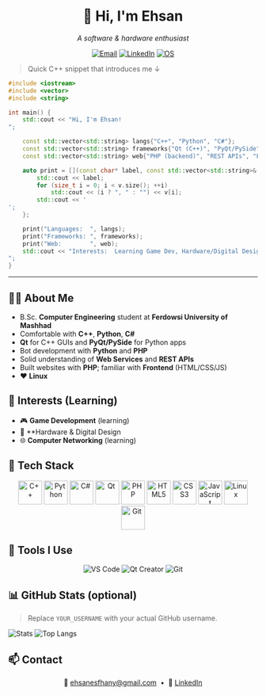 <div align="center">

# 👋 Hi, I'm **Ehsan**

*A software & hardware enthusiast*

[![Email](https://img.shields.io/badge/Email-ehsanesfhany%40gmail.com-informational?logo=gmail)](mailto:ehsanesfhany@gmail.com)
[![LinkedIn](https://img.shields.io/badge/LinkedIn-Ehsan%20Esfehani-0A66C2?logo=linkedin)](https://www.linkedin.com/in/ehsan-esfehani-067b45340/)
[![OS](https://img.shields.io/badge/Linux-Lover-000?logo=linux)](#)

</div>

> Quick C++ snippet that introduces me ↓

```cpp
#include <iostream>
#include <vector>
#include <string>

int main() {
    std::cout << "Hi, I'm Ehsan!
";

    const std::vector<std::string> langs{"C++", "Python", "C#"};
    const std::vector<std::string> frameworks{"Qt (C++)", "PyQt/PySide"};
    const std::vector<std::string> web{"PHP (backend)", "REST APIs", "Frontend (HTML/CSS/JS)"};

    auto print = [](const char* label, const std::vector<std::string>& v){
        std::cout << label;
        for (size_t i = 0; i < v.size(); ++i)
            std::cout << (i ? ", " : "") << v[i];
        std::cout << '
';
    };

    print("Languages:  ", langs);
    print("Frameworks: ", frameworks);
    print("Web:        ", web);
    std::cout << "Interests:  Learning Game Dev, Hardware/Digital Design, and Networking. Linux lover.
";
}
```

---

## 🧑‍🎓 About Me

* B.Sc. **Computer Engineering** student at **Ferdowsi University of Mashhad**
* Comfortable with **C++**, **Python**, **C#**
* **Qt** for C++ GUIs and **PyQt/PySide** for Python apps
* Bot development with **Python** and **PHP**
* Solid understanding of **Web Services** and **REST APIs**
* Built websites with **PHP**; familiar with **Frontend** (HTML/CSS/JS)
* ❤️ **Linux**

## 🎯 Interests (Learning)

* 🎮 **Game Development** (learning)
* 🔧 **Hardware & Digital Design
* 🌐 **Computer Networking** (learning)

## 🚀 Tech Stack

<p align="center">
  <img src="https://cdn.jsdelivr.net/gh/devicons/devicon/icons/cplusplus/cplusplus-original.svg" width="48" alt="C++" />
  <img src="https://cdn.jsdelivr.net/gh/devicons/devicon/icons/python/python-original.svg" width="48" alt="Python" />
  <img src="https://cdn.jsdelivr.net/gh/devicons/devicon/icons/csharp/csharp-original.svg" width="48" alt="C#" />
  <img src="https://cdn.jsdelivr.net/gh/devicons/devicon/icons/qt/qt-original.svg" width="48" alt="Qt" />
  <img src="https://cdn.jsdelivr.net/gh/devicons/devicon/icons/php/php-original.svg" width="48" alt="PHP" />
  <img src="https://cdn.jsdelivr.net/gh/devicons/devicon/icons/html5/html5-original.svg" width="48" alt="HTML5" />
  <img src="https://cdn.jsdelivr.net/gh/devicons/devicon/icons/css3/css3-original.svg" width="48" alt="CSS3" />
  <img src="https://cdn.jsdelivr.net/gh/devicons/devicon/icons/javascript/javascript-original.svg" width="48" alt="JavaScript" />
  <img src="https://cdn.jsdelivr.net/gh/devicons/devicon/icons/linux/linux-original.svg" width="48" alt="Linux" />
  <img src="https://cdn.jsdelivr.net/gh/devicons/devicon/icons/git/git-original.svg" width="48" alt="Git" />
</p>

## 🧰 Tools I Use

<p align="center">
  <img src="https://img.shields.io/badge/Editor-VS%20Code-007ACC?logo=visualstudiocode" alt="VS Code" />
  <img src="https://img.shields.io/badge/IDE-Qt%20Creator-41CD52?logo=qt" alt="Qt Creator" />
  <img src="https://img.shields.io/badge/SCM-Git-F05032?logo=git" alt="Git" />
</p>

## 📊 GitHub Stats (optional)

> Replace `YOUR_USERNAME` with your actual GitHub username.

![Stats](https://github-readme-stats.vercel.app/api?username=YOUR_USERNAME\&show_icons=true)
![Top Langs](https://github-readme-stats.vercel.app/api/top-langs/?username=YOUR_USERNAME\&layout=compact)

## 📫 Contact

<p align="center">
  📧 <a href="mailto:ehsanesfhany@gmail.com">ehsanesfhany@gmail.com</a>
  &nbsp;•&nbsp;
  💼 <a href="https://www.linkedin.com/in/ehsan-esfehani-067b45340/" target="_blank">LinkedIn</a>
</p>
